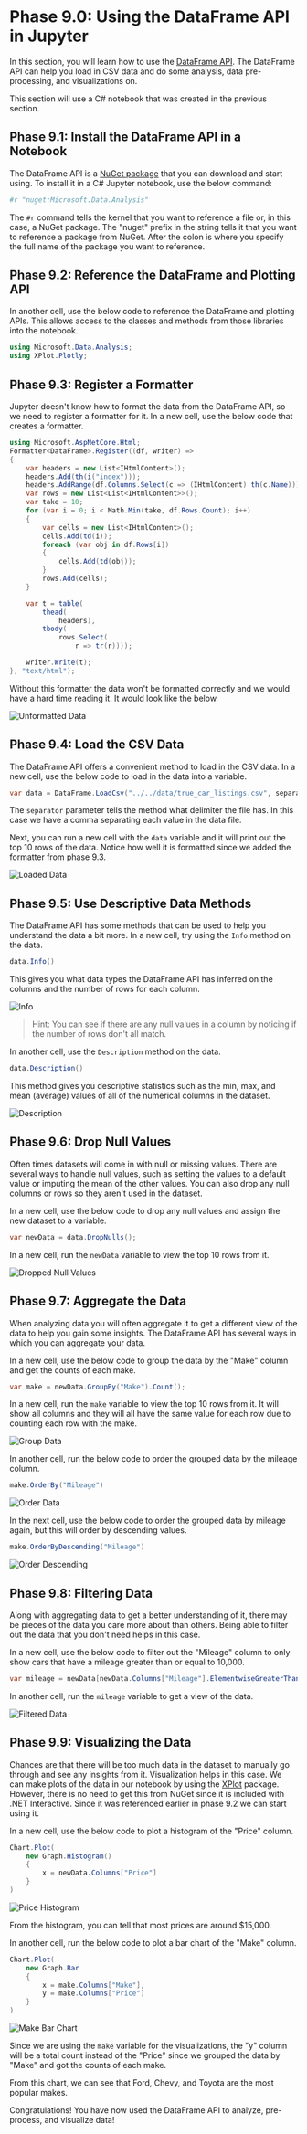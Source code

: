 # Phase 9.0: Using the DataFrame API in Jupyter

In this section, you will learn how to use the [DataFrame API](https://devblogs.microsoft.com/dotnet/an-introduction-to-dataframe/). The DataFrame API can help you load in CSV data and do some analysis, data pre-processing, and visualizations on.

This section will use a C# notebook that was created in the previous section.

## Phase 9.1: Install the DataFrame API in a Notebook

The DataFrame API is a [NuGet package]() that you can download and start using. To install it in a C# Jupyter notebook, use the below command:

```bash
#r "nuget:Microsoft.Data.Analysis"
```

The `#r` command tells the kernel that you want to reference a file or, in this case, a NuGet package. The "nuget" prefix in the string tells it that you want to reference a package from NuGet. After the colon is where you specify the full name of the package you want to reference.

## Phase 9.2: Reference the DataFrame and Plotting API

In another cell, use the below code to reference the DataFrame and plotting APIs. This allows access to the classes and methods from those libraries into the notebook.

```csharp
using Microsoft.Data.Analysis;
using XPlot.Plotly;
```

## Phase 9.3: Register a Formatter

Jupyter doesn't know how to format the data from the DataFrame API, so we need to register a formatter for it. In a new cell, use the below code that creates a formatter.

```csharp
using Microsoft.AspNetCore.Html;
Formatter<DataFrame>.Register((df, writer) =>
{
    var headers = new List<IHtmlContent>();
    headers.Add(th(i("index")));
    headers.AddRange(df.Columns.Select(c => (IHtmlContent) th(c.Name)));
    var rows = new List<List<IHtmlContent>>();
    var take = 10;
    for (var i = 0; i < Math.Min(take, df.Rows.Count); i++)
    {
        var cells = new List<IHtmlContent>();
        cells.Add(td(i));
        foreach (var obj in df.Rows[i])
        {
            cells.Add(td(obj));
        }
        rows.Add(cells);
    }

    var t = table(
        thead(
            headers),
        tbody(
            rows.Select(
                r => tr(r))));

    writer.Write(t);
}, "text/html");
```

Without this formatter the data won't be formatted correctly and we would have a hard time reading it. It would look like the below.

![Unformatted Data](./media/dataframe-unformatted.png)

## Phase 9.4: Load the CSV Data

The DataFrame API offers a convenient method to load in the CSV data. In a new cell, use the below code to load in the data into a variable.

```csharp
var data = DataFrame.LoadCsv("../../data/true_car_listings.csv", separator: ',');
```

The `separator` parameter tells the method what delimiter the file has. In this case we have a comma separating each value in the data file.

Next, you can run a new cell with the `data` variable and it will print out the top 10 rows of the data. Notice how well it is formatted since we added the formatter from phase 9.3.

![Loaded Data](./media/loaded-data.png)

## Phase 9.5: Use Descriptive Data Methods

The DataFrame API has some methods that can be used to help you understand the data a bit more. In a new cell, try using the `Info` method on the data.

```csharp
data.Info()
```

This gives you what data types the DataFrame API has inferred on the columns and the number of rows for each column.

![Info](./media/data-info.png)

> Hint: You can see if there are any null values in a column by noticing if the number of rows don't all match.

In another cell, use the `Description` method on the data.

```csharp
data.Description()
```

This method gives you descriptive statistics such as the min, max, and mean (average) values of all of the numerical columns in the dataset.

![Description](./media/data-description.png)

## Phase 9.6: Drop Null Values

Often times datasets will come in with null or missing values. There are several ways to handle null values, such as setting the values to a default value or imputing the mean of the other values. You can also drop any null columns or rows so they aren't used in the dataset.

In a new cell, use the below code to drop any null values and assign the new dataset to a variable.

```csharp
var newData = data.DropNulls();
```

In a new cell, run the `newData` variable to view the top 10 rows from it.

![Dropped Null Values](./media/null-values.png)

## Phase 9.7: Aggregate the Data

When analyzing data you will often aggregate it to get a different view of the data to help you gain some insights. The DataFrame API has several ways in which you can aggregate your data.

In a new cell, use the below code to group the data by the "Make" column and get the counts of each make.

```csharp
var make = newData.GroupBy("Make").Count();
```

In a new cell, run the `make` variable to view the top 10 rows from it. It will show all columns and they will all have the same value for each row due to counting each row with the make.

![Group Data](./media/group-data.png)

In another cell, run the below code to order the grouped data by the mileage column.

```csharp
make.OrderBy("Mileage")
```

![Order Data](./media/order-data.png)

In the next cell, use the below code to order the grouped data by mileage again, but this will order by descending values.

```csharp
make.OrderByDescending("Mileage")
``` 

![Order Descending](./media/order-descending.png)

## Phase 9.8: Filtering Data

Along with aggregating data to get a better understanding of it, there may be pieces of the data you care more about than others. Being able to filter out the data that you don't need helps in this case.

In a new cell, use the below code to filter out the "Mileage" column to only show cars that have a mileage greater than or equal to 10,000.

```csharp
var mileage = newData[newData.Columns["Mileage"].ElementwiseGreaterThanOrEqual(100000)];
```
In another cell, run the `mileage` variable to get a view of the data.

![Filtered Data](./media/filtered-data.png)

## Phase 9.9: Visualizing the Data

Chances are that there will be too much data in the dataset to manually go through and see any insights from it. Visualization helps in this case. We can make plots of the data in our notebook by using the [XPlot]() package. However, there is no need to get this from NuGet since it is included with .NET Interactive. Since it was referenced earlier in phase 9.2 we can start using it.

In a new cell, use the below code to plot a histogram of the "Price" column.

```csharp
Chart.Plot(
    new Graph.Histogram()
    {
        x = newData.Columns["Price"]
    }
)
```

![Price Histogram](./media/price-histogram.png)

From the histogram, you can tell that most prices are around $15,000.

In another cell, run the below code to plot a bar chart of the "Make" column.

```csharp
Chart.Plot(
    new Graph.Bar
    {
        x = make.Columns["Make"],
        y = make.Columns["Price"]
    }
)
```

![Make Bar Chart](./media/make-bar.png)

Since we are using the `make` variable for the visualizations, the "y" column will be a total count instead of the "Price" since we grouped the data by "Make" and got the counts of each make. 

From this chart, we can see that Ford, Chevy, and Toyota are the most popular makes.

Congratulations! You have now used the DataFrame API to analyze, pre-process, and visualize data!